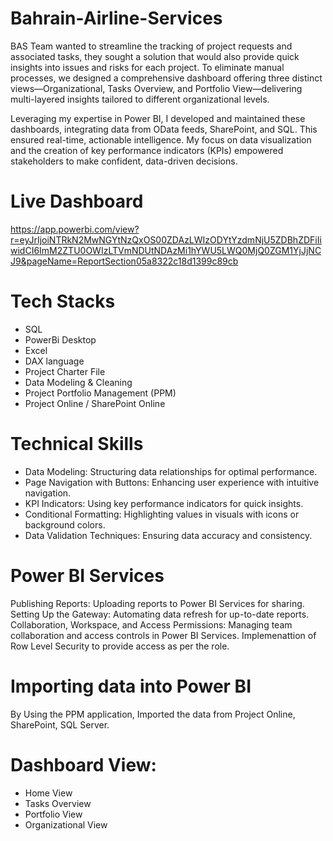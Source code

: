 # Bahrain-Airline-Services

BAS Team wanted to streamline the tracking of project requests and associated tasks, they sought a solution that would also provide quick insights into issues and risks for each project. To eliminate manual processes, we designed a comprehensive dashboard offering three distinct views—Organizational, Tasks Overview, and Portfolio View—delivering multi-layered insights tailored to different organizational levels.

Leveraging my expertise in Power BI, I developed and maintained these dashboards, integrating data from OData feeds, SharePoint, and SQL. This ensured real-time, actionable intelligence. My focus on data visualization and the creation of key performance indicators (KPIs) empowered stakeholders to make confident, data-driven decisions.

# Live Dashboard

https://app.powerbi.com/view?r=eyJrIjoiNTRkN2MwNGYtNzQxOS00ZDAzLWIzODYtYzdmNjU5ZDBhZDFiIiwidCI6ImM2ZTU0OWIzLTVmNDUtNDAzMi1hYWU5LWQ0MjQ0ZGM1YjJjNCJ9&pageName=ReportSection05a8322c18d1399c89cb

# Tech Stacks
* SQL
* PowerBi Desktop
* Excel
* DAX language
* Project Charter File
* Data Modeling & Cleaning
* Project Portfolio Management (PPM)
* Project Online / SharePoint Online

# Technical Skills

* Data Modeling: Structuring data relationships for optimal performance.
* Page Navigation with Buttons: Enhancing user experience with intuitive navigation.
* KPI Indicators: Using key performance indicators for quick insights.
* Conditional Formatting: Highlighting values in visuals with icons or background colors.
* Data Validation Techniques: Ensuring data accuracy and consistency.

# Power BI Services
Publishing Reports: Uploading reports to Power BI Services for sharing.
Setting Up the Gateway: Automating data refresh for up-to-date reports.
Collaboration, Workspace, and Access Permissions: Managing team collaboration and access controls in Power BI Services.
Implemenattion of Row Level Security to provide access as per the role.

# Importing data into Power BI
By Using the PPM application, Imported the data from Project Online, SharePoint, SQL Server. 

# Dashboard View:
* Home View
* Tasks Overview
* Portfolio View
* Organizational View

  
